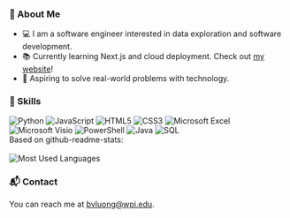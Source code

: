 <!--
![Bhansea's GitHub Stats](https://github-readme-stats.vercel.app/api?username=bhansea&show_icons=true&theme=dark)
-->
### 📝 About Me
- 💻 I am a software engineer interested in data exploration and software development.
- 📚 Currently learning Next.js and cloud deployment. Check out [my website](https://brandon-luong.com)!
- 🎯 Aspiring to solve real-world problems with technology.

### 🔧 Skills
![Python](https://img.shields.io/badge/Python-3670A0?style=for-the-badge&logo=python&logoColor=ffdd54)
![JavaScript](https://img.shields.io/badge/JavaScript-F7DF1E?style=for-the-badge&logo=javascript&logoColor=black)
![HTML5](https://img.shields.io/badge/HTML5-E34F26?style=for-the-badge&logo=html5&logoColor=white)
![CSS3](https://img.shields.io/badge/CSS3-1572B6?style=for-the-badge&logo=css3&logoColor=white)
![Microsoft Excel](https://img.shields.io/badge/Microsoft%20Excel-217346?style=for-the-badge&logo=microsoft-excel&logoColor=white)
![Microsoft Visio](https://img.shields.io/badge/Microsoft%20Visio-3955A3?style=for-the-badge&logo=microsoft-visio&logoColor=white)
![PowerShell](https://img.shields.io/badge/PowerShell-5391FE?style=for-the-badge&logo=powershell&logoColor=white)
![Java](https://img.shields.io/badge/Java-007396?style=for-the-badge&logo=java&logoColor=white)
![SQL](https://img.shields.io/badge/SQL-CC2927?style=for-the-badge&logo=microsoft-sql-server&logoColor=white)
<br>
Based on github-readme-stats:
<br><br>
![Most Used Languages](https://github-readme-stats.vercel.app/api/top-langs/?username=bhansea&layout=compact&theme=dark)

### 📬 Contact
You can reach me at [bvluong@wpi.edu](mailto:bvluong@wpi.edu).
